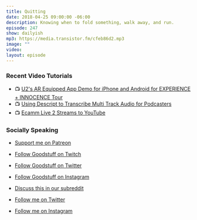 ```yaml
---
title: Quitting
date: 2018-04-25 09:00:00 -06:00
description: Knowing when to fold something, walk away, and run.
episode: 247
show: dailyish
mp3: https://media.transistor.fm/cfeb86d2.mp3
image: ""
video:
layout: episode
---
```


### Recent Video Tutorials

* 📺 [U2's AR Equipped App Demo for iPhone and Android for EXPERIENCE + INNOCENCE Tour](https://www.youtube.com/edit?o=U&video_id=soaHtV10Seo)
* 📺 [Using Descript to Transcribe Multi Track Audio for Podcasters](https://www.youtube.com/watch?v=wRWttnLOQiE)
* 📺 [Ecamm Live 2 Streams to YouTube](https://www.youtube.com/watch?v=lpr267l4VDM)

### Socially Speaking

* [Support me on Patreon](https://www.patreon.com/ichris)

* [Follow Goodstuff on Twitch](https://www.twitch.tv/goodstuff_fm)
* [Follow Goodstuff on Twitter](https://twitter.com/goodstufffm)
* [Follow Goodstuff on Instagram](https://www.instagram.com/goodstuff_fm/)
* [Discuss this in our subreddit](https://www.reddit.com/r/Goodstuff_fm/)

* [Follow me on Twitter](https://www.twitter.com/ichris)
* [Follow me on Instagram](https://www.instagram.com/ichrisv2/)
